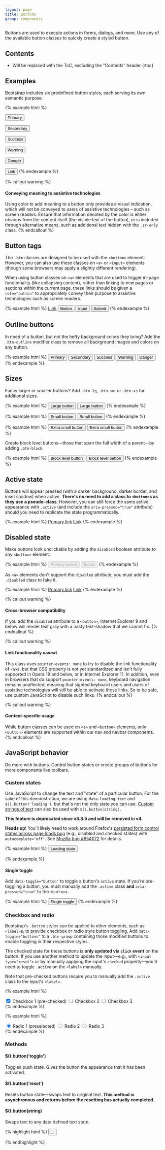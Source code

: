 ```yaml
---
layout: page
title: Buttons
group: components
---
```


Buttons are used to execute actions in forms, dialogs, and more. Use any of the available button classes to quickly create a styled button.

## Contents

* Will be replaced with the ToC, excluding the "Contents" header
{:toc}

## Examples

Bootstrap includes six predefined button styles, each serving its own semantic purpose.

{% example html %}
<!-- Provides extra visual weight and identifies the primary action in a set of buttons -->
<button type="button" class="btn btn-primary">Primary</button>

<!-- Secondary, outline button -->
<button type="button" class="btn btn-secondary">Secondary</button>

<!-- Indicates a successful or positive action -->
<button type="button" class="btn btn-success">Success</button>

<!-- Indicates caution should be taken with this action -->
<button type="button" class="btn btn-warning">Warning</button>

<!-- Indicates a dangerous or potentially negative action -->
<button type="button" class="btn btn-danger">Danger</button>

<!-- Deemphasize a button by making it look like a link while maintaining button behavior -->
<button type="button" class="btn btn-link">Link</button>
{% endexample %}

{% callout warning %}
#### Conveying meaning to assistive technologies

Using color to add meaning to a button only provides a visual indication, which will not be conveyed to users of assistive technologies – such as screen readers. Ensure that information denoted by the color is either obvious from the content itself (the visible text of the button), or is included through alternative means, such as additional text hidden with the `.sr-only` class.
{% endcallout %}

## Button tags

The `.btn` classes are designed to be used with the `<button>` element. However, you can also use these classes on `<a>` or `<input>` elements (though some browsers may apply a slightly different rendering).

When using button classes on `<a>` elements that are used to trigger in-page functionality (like collapsing content), rather than linking to new pages or sections within the current page, these links should be given a `role="button"` to appropriately convey their purpose to assistive technologies such as screen readers.

{% example html %}
<a class="btn btn-primary" href="#" role="button">Link</a>
<button class="btn btn-primary" type="submit">Button</button>
<input class="btn btn-primary" type="button" value="Input">
<input class="btn btn-primary" type="submit" value="Submit">
{% endexample %}

## Outline buttons

In need of a button, but not the hefty background colors they bring? Add the `.btn-outline` modifier class to remove all background images and colors on any button.

{% example html %}
<button type="button" class="btn btn-primary btn-outline">Primary</button>
<button type="button" class="btn btn-secondary btn-outline">Secondary</button>
<button type="button" class="btn btn-success btn-outline">Success</button>
<button type="button" class="btn btn-warning btn-outline">Warning</button>
<button type="button" class="btn btn-danger btn-outline">Danger</button>
{% endexample %}


## Sizes

Fancy larger or smaller buttons? Add `.btn-lg`, `.btn-sm`, or `.btn-xs` for additional sizes.

{% example html %}
<button type="button" class="btn btn-primary btn-lg">Large button</button>
<button type="button" class="btn btn-secondary btn-lg">Large button</button>
{% endexample %}

{% example html %}
<button type="button" class="btn btn-primary btn-sm">Small button</button>
<button type="button" class="btn btn-secondary btn-sm">Small button</button>
{% endexample %}

{% example html %}
<button type="button" class="btn btn-primary btn-xs">Extra small button</button>
<button type="button" class="btn btn-secondary btn-xs">Extra small button</button>
{% endexample %}

Create block level buttons—those that span the full width of a parent—by adding `.btn-block`.

{% example html %}
<button type="button" class="btn btn-primary btn-lg btn-block">Block level button</button>
<button type="button" class="btn btn-secondary btn-lg btn-block">Block level button</button>
{% endexample %}

## Active state

Buttons will appear pressed (with a darker background, darker border, and inset shadow) when active. **There's no need to add a class to `<button>`s as they use a pseudo-class**. However, you can still force the same active appearance with `.active` (and include the <code>aria-pressed="true"</code> attribute) should you need to replicate the state programmatically.

{% example html %}
<a href="#" class="btn btn-primary btn-lg active" role="button">Primary link</a>
<a href="#" class="btn btn-secondary btn-lg active" role="button">Link</a>
{% endexample %}

## Disabled state

Make buttons look unclickable by adding the `disabled` boolean attribute to any `<button>` element.

{% example html %}
<button type="button" class="btn btn-lg btn-primary" disabled>Primary button</button>
<button type="button" class="btn btn-secondary btn-lg" disabled>Button</button>
{% endexample %}

As `<a>` elements don't support the `disabled` attribute, you must add the `.disabled` class to fake it.

{% example html %}
<a href="#" class="btn btn-primary btn-lg disabled" role="button">Primary link</a>
<a href="#" class="btn btn-secondary btn-lg disabled" role="button">Link</a>
{% endexample %}

{% callout warning %}
#### Cross-browser compatibility

If you add the `disabled` attribute to a `<button>`, Internet Explorer 9 and below will render text gray with a nasty text-shadow that we cannot fix.
{% endcallout %}

{% callout warning %}
#### Link functionality caveat

This class uses `pointer-events: none` to try to disable the link functionality of `<a>`s, but that CSS property is not yet standardized and isn't fully supported in Opera 18 and below, or in Internet Explorer 11\. In addition, even in browsers that do support `pointer-events: none`, keyboard navigation remains unaffected, meaning that sighted keyboard users and users of assistive technologies will still be able to activate these links. So to be safe, use custom JavaScript to disable such links.
{% endcallout %}

{% callout warning %}
#### Context-specific usage

While button classes can be used on `<a>` and `<button>` elements, only `<button>` elements are supported within our nav and navbar components.
{% endcallout %}

## JavaScript behavior

Do more with buttons. Control button states or create groups of buttons for more components like toolbars.

### Custom states

Use JavaScript to change the text and "state" of a particular button. For the sake of this demonstration, we are using `data-loading-text` and `$().button('loading')`, but that's not the only state you can use. [Custom strings of text](#buttons-methods) can also be used with `$().button(string)`.

**This feature is deprecated since v3.3.5 and will be removed in v4.**

**Heads up!** You'll likely need to work around Firefox's [persisted form control states across page loads bug](https://github.com/twbs/bootstrap/issues/793) (e.g., disabled and checked states) with `autocomplete="off"`. See [Mozilla bug #654072](https://bugzilla.mozilla.org/show_bug.cgi?id=654072) for details.

{% example html %}
<button type="button" id="myButton" data-loading-text="Loading..." class="btn btn-primary" autocomplete="off">
  Loading state
</button>
<script>
  $('#myButton').on('click', function () {
    var $btn = $(this).button('loading')
    // business logic...
    $btn.button('reset')
  })
</script>
{% endexample %}

#### Single toggle

Add `data-toggle="button"` to toggle a button's `active` state. If you're pre-toggling a button, you must manually add the `.active` class **and** `aria-pressed="true"` to the `<button>`.

{% example html %}
<button type="button" class="btn btn-primary" data-toggle="button" aria-pressed="false" autocomplete="off">
  Single toggle
</button>
{% endexample %}

### Checkbox and radio

Bootstrap's `.button` styles can be applied to other elements, such as `<label>`s, to provide checkbox or radio style button toggling. Add `data-toggle="buttons"` to a `.btn-group` containing those modified buttons to enable toggling in their respective styles.

The checked state for these buttons is **only updated via `click` event** on the button. If you use another method to update the input—e.g., with `<input type="reset">` or by manually applying the input's `checked` property—you'll need to toggle `.active` on the `<label>` manually.

Note that pre-checked buttons require you to manually add the `.active` class to the input's `<label>`.

{% example html %}
<div class="btn-group" data-toggle="buttons">
  <label class="btn btn-primary active">
    <input type="checkbox" checked autocomplete="off"> Checkbox 1 (pre-checked)
  </label>
  <label class="btn btn-primary">
    <input type="checkbox" autocomplete="off"> Checkbox 2
  </label>
  <label class="btn btn-primary">
    <input type="checkbox" autocomplete="off"> Checkbox 3
  </label>
</div>
{% endexample %}

{% example html %}
<div class="btn-group" data-toggle="buttons">
  <label class="btn btn-primary active">
    <input type="radio" name="options" id="option1" autocomplete="off" checked> Radio 1 (preselected)
  </label>
  <label class="btn btn-primary">
    <input type="radio" name="options" id="option2" autocomplete="off"> Radio 2
  </label>
  <label class="btn btn-primary">
    <input type="radio" name="options" id="option3" autocomplete="off"> Radio 3
  </label>
</div>
{% endexample %}

### Methods

#### $().button('toggle')

Toggles push state. Gives the button the appearance that it has been activated.

#### $().button('reset')

Resets button state—swaps text to original text. **This method is asynchronous and returns before the resetting has actually completed.**

#### $().button(string)

Swaps text to any data defined text state.

{% highlight html %}
<button type="button" id="myStateButton" data-complete-text="finished!" class="btn btn-primary" autocomplete="off">
  ...
</button>
<script>
  $('#myStateButton').on('click', function () {
    $(this).button('complete') // button text will be "finished!"
  })
</script>
{% endhighlight %}
